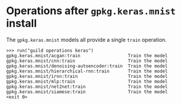 # Operations after `gpkg.keras.mnist` install

The `gpkg.keras.mnist` models all provide a single `train` operation.

    >>> run("guild operations keras")
    gpkg.keras.mnist/acgan:train                  Train the model
    gpkg.keras.mnist/cnn:train                    Train the model
    gpkg.keras.mnist/denoising-autoencoder:train  Train the model
    gpkg.keras.mnist/hierarchical-rnn:train       Train the model
    gpkg.keras.mnist/irnn:train                   Train the model
    gpkg.keras.mnist/mlp:train                    Train the model
    gpkg.keras.mnist/net2net:train                Train the model
    gpkg.keras.mnist/siamese:train                Train the model
    <exit 0>
